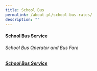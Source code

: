 ```yaml
---
title: School Bus
permalink: /about-pl/school-bus-rates/
description: ""
---
```

#### School Bus Service
###### School Bus Operator and Bus Fare
##### [School Bus Service](https://acrobat.adobe.com/id/urn:aaid:sc:AP:4e7a4718-9c52-4a61-8102-ef2da44be592)